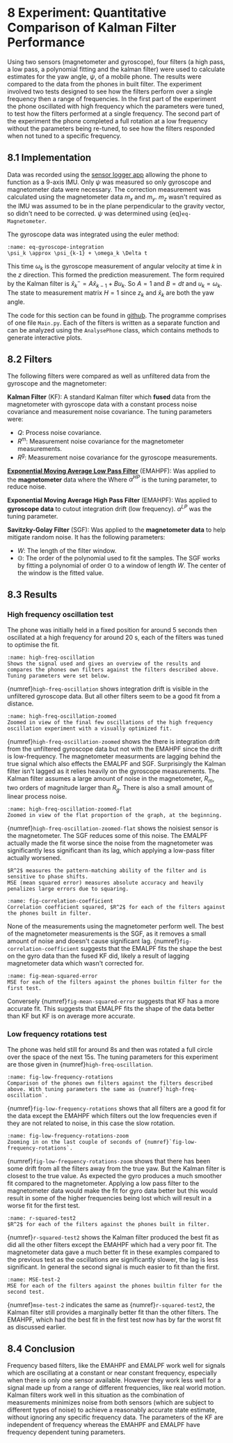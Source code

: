 # 8 Experiment: Quantitative Comparison of Kalman Filter Performance
Using two sensors (magnetometer and gyroscope), four filters (a high pass, a low pass, a polynomial fitting and the kalman filter) were used to calculate estimates for the yaw angle, $\psi$, of a mobile phone. The results were compared to the data from the phones in built filter. The experiment involved two tests designed to see how the filters perform over a single frequency then a range of frequencies. In the first part of the experiment the phone oscillated with high frequency which the parameters were tuned, to test how the filters performed at a single frequency. The second part of the experiment the phone completed a full rotation at a low frequency without the parameters being re-tuned, to see how the filters responded when not tuned to a specific frequency. 

## 8.1 Implementation
Data was recorded using the [sensor logger app](https://play.google.com/store/apps/details?id=com.kelvin.sensorapp&hl=en-US&pli=1) allowing the phone to function as a 9-axis IMU. Only $\psi$ was measured so only gyroscope and magnetometer data were necessary. The correction measurement was calculated using the magnetometer data $m_x$ and $m_y$. $m_z$ wasn't required as the IMU was assumed to be in the plane perpendicular to the gravity vector, so didn't need to be corrected. $\psi$ was determined using {eq}`eq-Magnetometer`. 

The gyroscope data was integrated using the euler method:
```{math}
:name: eq-gyroscope-integration
\psi_k \approx \psi_{k-1} + \omega_k \Delta t
```
This time $\omega_k$ is the gyroscope measurement of angular velocity at time $k$ in the $z$ direction. This formed the prediction measurement. The form required by the Kalman filter is $\hat{x}^-_k = A\hat{x}_{k-1} + Bu_k$. So $A = 1$ and $B = dt$ and $u_k = \omega_k$. The state to measurement matrix $H = 1$ since $z_k$ and $\hat{x}_k$ are both the yaw angle. 

The code for this section can be found in [github](https://github.com/MalachiHibbins/IMU/tree/main/7IMUReal). The programme comprises of one file `Main.py`. Each of the filters is written as a separate function and can be analyzed using the `AnalysePhone` class, which contains methods to generate interactive plots. 

## 8.2 Filters
The following filters were compared as well as unfiltered data from the gyroscope and the magnetometer:

**Kalman Filter** (KF): A standard Kalman filter which **fused** data from the magnetometer with gyroscope data with a constant process noise covariance and measurement noise covariance. The tuning parameters were:
  - $Q$: Process noise covariance.
  - $R^m$: Measurement noise covariance for the magnetometer measurements.
  - $R^g$: Measurement noise covariance for the gyroscope measurements.

**[Exponential Moving Average Low Pass Filter](EMAHP.md)** (EMAHPF): Was applied to the **magnetometer** data where the Where $\alpha^{HP}$ is the tuning parameter, to reduce noise. 

**Exponential Moving Average High Pass Filter** (EMAHPF): Was applied to **gyroscope data** to cutout integration drift (low frequency). $\alpha^{LP}$ was the tuning parameter.

**Savitzky-Golay Filter** (SGF): Was applied to the **magnetometer data** to help mitigate random noise. It has the following parameters:
  - $W$: The length of the filter window.
  - $\mathbb{O}$: The order of the polynomial used to fit the samples.
The SGF works by fitting a polynomial of order $\mathbb{O}$ to a window of length $W$. The center of the window is the fitted value.

## 8.3 Results

### High frequency oscillation test
The phone was initially held in a fixed position for around 5 seconds then oscillated at a high frequency for around $20$ s, each of the filters was tuned to optimise the fit.

```{figure} image-44.png
:name: high-freq-oscillation
Shows the signal used and gives an overview of the results and compares the phones own filters against the filters described above. Tuning parameters were set below.
```

{numref}`high-freq-oscillation` shows integration drift is visible in the unfiltered gyroscope data. But all other filters seem to be a good fit from a distance.  

```{figure} image-45.png
:name: high-freq-oscillation-zoomed
Zoomed in view of the final few oscillations of the high frequency oscillation experiment with a visually optimized fit.
```

{numref}`high-freq-oscillation-zoomed` shows the there is integration drift from the unfiltered gyroscope data but not with the EMAHPF since the drift is low-frequency. The magnetometer measurments are lagging behind the true signal which also effects the EMALPF and SGF. Surprisingly the Kalman filter isn't lagged as it relies heavily on the gyroscope measurements. The Kalman filter assumes a large amount of noise in the magnetometer, $R_m$, two orders of magnitude larger than $R_g$. There is also a small amount of linear process noise. 

```{figure} image-46.png
:name: high-freq-oscillation-zoomed-flat
Zoomed in view of the flat proportion of the graph, at the beginning.
```

{numref}`high-freq-oscillation-zoomed-flat` shows the noisiest sensor is the magnetometer. The SGF reduces some of this noise. The EMALPF actually made the fit worse since the noise from the magnetometer was significantly less significant than its lag, which applying a low-pass filter actually worsened. 

```{note}
$R^2$ measures the pattern-matching ability of the filter and is sensitive to phase shifts.
MSE (mean squared error) measures absolute accuracy and heavily penalizes large errors due to squaring.
```

```{figure} image-47.png
:name: fig-correlation-coefficient
Correlation coefficient squared, $R^2$ for each of the filters against the phones built in filter. 
```

None of the measurements using the magnetometer perform well. The best of the magnetometer measurements is the SGF, as it removes a small amount of noise and doesn't cause significant lag. {numref}`fig-correlation-coefficient` suggests that the EMALPF fits the shape the best on the gyro data than the fused KF did, likely a result of lagging magnetometer data which wasn't corrected for. 

```{figure} image-48.png
:name: fig-mean-squared-error
MSE for each of the filters against the phones builtin filter for the first test.
```

Conversely {numref}`fig-mean-squared-error` suggests that KF has a more accurate fit. This suggests that EMALPF fits the shape of the data better than KF but KF is on average more accurate.

### Low frequency rotations test
The phone was held still for around $8$s and then was rotated a full circle over the space of the next $15$s. The tuning parameters for this experiment are those given in {numref}`high-freq-oscillation`.
```{figure} image-49.png
:name: fig-low-frequency-rotations
Comparison of the phones own filters against the filters described above. With tuning parameters the same as {numref}`high-freq-oscillation`.
```

{numref}`fig-low-frequency-rotations` shows that all filters are a good fit for the data except the EMAHPF which filters out the low frequencies even if they are not related to noise, in this case the slow rotation. 

```{figure} image-50.png
:name: fig-low-frequency-rotations-zoom
Zooming in on the last couple of seconds of {numref}`fig-low-frequency-rotations`.
```

{numref}`fig-low-frequency-rotations-zoom` shows that there has been some drift from all the filters away from the true yaw. But the Kalman filter is closest to the true value. As expected the gyro produces a much smoother fit compared to the magnetometer. Applying a low pass filter to the magnetometer data would make the fit for gyro data better but this would result in some of the higher frequencies being lost which will result in a worse fit for the first test. 

```{figure} image-51.png
:name: r-squared-test2
$R^2$ for each of the filters against the phones built in filter. 
```

{numref}`r-squared-test2` shows the Kalman filter produced the best fit as did all the other filters except the EMAHPF which had a very poor fit. The magnetometer data gave a much better fit in these examples compared to the previous test as the oscillations are significantly slower, the lag is less significant. In general the second signal is much easier to fit than the first.

```{figure} image-52.png
:name: MSE-test-2
MSE for each of the filters against the phones builtin filter for the second test.
```

{numref}`mse-test-2` indicates the same as {numref}`r-squared-test2`, the Kalman filter still provides a marginally better fit than the other filters. The EMAHPF, which had the best fit in the first test now has by far the worst fit as discussed earlier.

## 8.4 Conclusion

Frequency based filters, like the EMAHPF and EMALPF work well for signals which are oscillating at a constant or near constant frequency, especially when there is only one sensor available. However they work less well for a signal made up from a range of different frequencies, like real world motion. Kalman filters work well in this situation as the combination of measurements minimizes noise from both sensors (which are subject to different types of noise) to achieve a reasonably accurate state estimate, without ignoring any specific frequency data. The parameters of the KF are independent of frequency whereas the EMAHPF and EMALPF have frequency dependent tuning parameters. 
